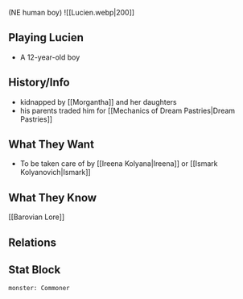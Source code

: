 (NE human boy)
![[Lucien.webp|200]]
## Playing Lucien
- A 12-year-old boy

## History/Info
- kidnapped by [[Morgantha]] and her daughters
- his parents traded him for [[Mechanics of Dream Pastries|Dream Pastries]]

## What They Want
- To be taken care of by [[Ireena Kolyana|Ireena]] or [[Ismark Kolyanovich|Ismark]]

## What They Know
[[Barovian Lore]]

## Relations

## Stat Block

```statblock
monster: Commoner
```

```dataviewjs
```